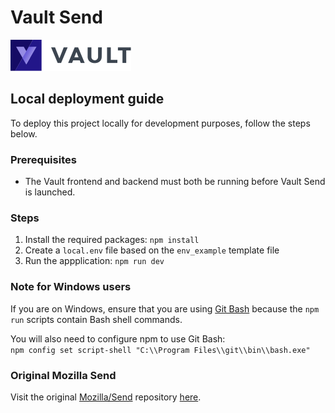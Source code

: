 # Vault Send 

[![Vault Send](./assets/icon.svg)](https://send.firefox.com/)

## Local deployment guide

To deploy this project locally for development purposes, follow the steps below.

### Prerequisites

- The Vault frontend and backend must both be running before Vault Send is launched.

### Steps

1. Install the required packages: `npm install`
2. Create a `local.env` file based on the `env_example` template file
3. Run the appplication: `npm run dev`

### Note for Windows users

If you are on Windows, ensure that you are using [Git Bash](https://git-scm.com/downloads) because the `npm run` scripts contain Bash shell commands.

You will also need to configure npm to use Git Bash:  
`npm config set script-shell "C:\\Program Files\\git\\bin\\bash.exe"`

### Original Mozilla Send

Visit the original [Mozilla/Send](https://github.com/mozilla/send) repository [here](https://github.com/mozilla/send).